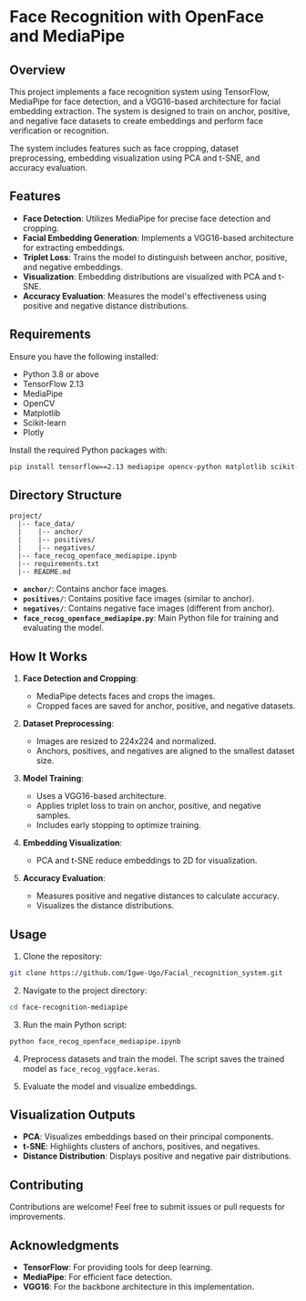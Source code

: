 # Face Recognition with OpenFace and MediaPipe

## Overview
This project implements a face recognition system using TensorFlow, MediaPipe for face detection, and a VGG16-based architecture for facial embedding extraction. The system is designed to train on anchor, positive, and negative face datasets to create embeddings and perform face verification or recognition.

The system includes features such as face cropping, dataset preprocessing, embedding visualization using PCA and t-SNE, and accuracy evaluation.

## Features
- **Face Detection**: Utilizes MediaPipe for precise face detection and cropping.
- **Facial Embedding Generation**: Implements a VGG16-based architecture for extracting embeddings.
- **Triplet Loss**: Trains the model to distinguish between anchor, positive, and negative embeddings.
- **Visualization**: Embedding distributions are visualized with PCA and t-SNE.
- **Accuracy Evaluation**: Measures the model's effectiveness using positive and negative distance distributions.

## Requirements
Ensure you have the following installed:
- Python 3.8 or above
- TensorFlow 2.13
- MediaPipe
- OpenCV
- Matplotlib
- Scikit-learn
- Plotly

Install the required Python packages with:
```bash
pip install tensorflow==2.13 mediapipe opencv-python matplotlib scikit-learn plotly
```

## Directory Structure
```
project/
  |-- face_data/
  |    |-- anchor/
  |    |-- positives/
  |    |-- negatives/
  |-- face_recog_openface_mediapipe.ipynb
  |-- requirements.txt
  |-- README.md
```

- **`anchor/`**: Contains anchor face images.
- **`positives/`**: Contains positive face images (similar to anchor).
- **`negatives/`**: Contains negative face images (different from anchor).
- **`face_recog_openface_mediapipe.py`**: Main Python file for training and evaluating the model.

## How It Works
1. **Face Detection and Cropping**:
   - MediaPipe detects faces and crops the images.
   - Cropped faces are saved for anchor, positive, and negative datasets.

2. **Dataset Preprocessing**:
   - Images are resized to 224x224 and normalized.
   - Anchors, positives, and negatives are aligned to the smallest dataset size.

3. **Model Training**:
   - Uses a VGG16-based architecture.
   - Applies triplet loss to train on anchor, positive, and negative samples.
   - Includes early stopping to optimize training.

4. **Embedding Visualization**:
   - PCA and t-SNE reduce embeddings to 2D for visualization.

5. **Accuracy Evaluation**:
   - Measures positive and negative distances to calculate accuracy.
   - Visualizes the distance distributions.

## Usage
1. Clone the repository:
```bash
git clone https://github.com/Igwe-Ugo/Facial_recognition_system.git
```

2. Navigate to the project directory:
```bash
cd face-recognition-mediapipe
```

3. Run the main Python script:
```bash
python face_recog_openface_mediapipe.ipynb
```

4. Preprocess datasets and train the model. The script saves the trained model as `face_recog_vggface.keras`.

5. Evaluate the model and visualize embeddings.

## Visualization Outputs
- **PCA**: Visualizes embeddings based on their principal components.
- **t-SNE**: Highlights clusters of anchors, positives, and negatives.
- **Distance Distribution**: Displays positive and negative pair distributions.

## Contributing
Contributions are welcome! Feel free to submit issues or pull requests for improvements.

## Acknowledgments
- **TensorFlow**: For providing tools for deep learning.
- **MediaPipe**: For efficient face detection.
- **VGG16**: For the backbone architecture in this implementation.

